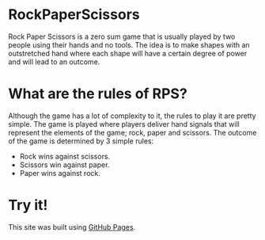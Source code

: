 # RockPaperScissors

Rock Paper Scissors is a zero sum game that is usually played by two people using their hands and no tools. The idea is to make shapes with an outstretched hand where each shape will have a certain degree of power and will lead to an outcome.

# What are the rules of RPS?

Although the game has a lot of complexity to it, the rules to play it are pretty simple.
The game is played where players deliver hand signals that will represent the elements of the game; rock, paper and scissors. The outcome of the game is determined by 3 simple rules:
- Rock wins against scissors.
- Scissors win against paper.
- Paper wins against rock.

# Try it!

This site was built using [GitHub Pages](https://rcamach7.github.io/RockPaperScissors/).
